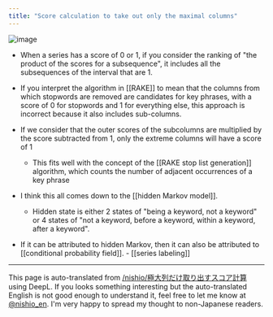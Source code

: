 ```yaml
---
title: "Score calculation to take out only the maximal columns"
---
```


![image](https://gyazo.com/7e76fe3268f150e9b8451b69efa249b1/thumb/1000)
- When a series has a score of 0 or 1, if you consider the ranking of "the product of the scores for a subsequence", it includes all the subsequences of the interval that are 1.
- If you interpret the algorithm in [[RAKE]] to mean that the columns from which stopwords are removed are candidates for key phrases, with a score of 0 for stopwords and 1 for everything else, this approach is incorrect because it also includes sub-columns.
- If we consider that the outer scores of the subcolumns are multiplied by the score subtracted from 1, only the extreme columns will have a score of 1
    - This fits well with the concept of the [[RAKE stop list generation]] algorithm, which counts the number of adjacent occurrences of a key phrase

- I think this all comes down to the [[hidden Markov model]].
    - Hidden state is either 2 states of "being a keyword, not a keyword" or 4 states of "not a keyword, before a keyword, within a keyword, after a keyword".
- If it can be attributed to hidden Markov, then it can also be attributed to [[conditional probability field]].
        - [[series labeling]]

---
This page is auto-translated from [/nishio/極大列だけ取り出すスコア計算](https://scrapbox.io/nishio/極大列だけ取り出すスコア計算) using DeepL. If you looks something interesting but the auto-translated English is not good enough to understand it, feel free to let me know at [@nishio_en](https://twitter.com/nishio_en). I'm very happy to spread my thought to non-Japanese readers.